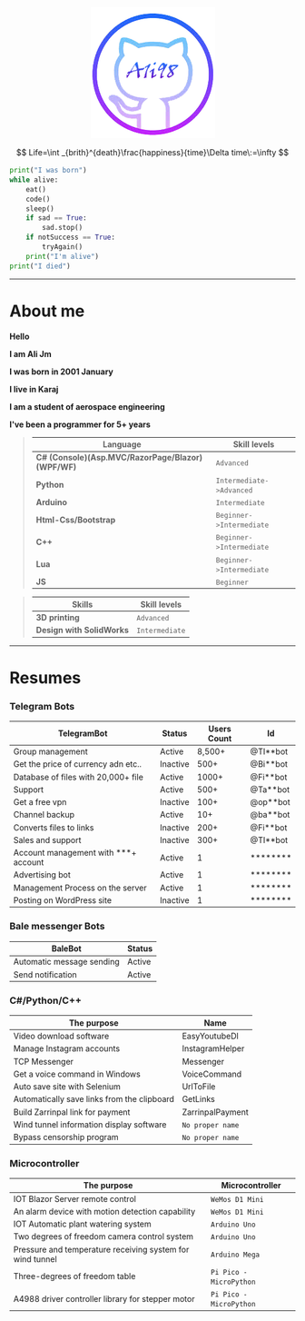 

<p align="center">
  <img src="https://raw.githubusercontent.com/A1i98/A1i98/main/images.png" />
</p>

$$
Life=\int _{brith}^{death}\frac{happiness}{time}\Delta time\:=\infty 
$$


```python
print("I was born")
while alive:
    eat()
    code()
    sleep()
    if sad == True:
        sad.stop()
    if notSuccess == True:
        tryAgain()    
    print("I'm alive")
print("I died")    
```
---
# About me

**Hello**

**I am Ali Jm**

**I was born in 2001 January**

**I live in Karaj**

**I am a student of aerospace engineering**

**I've been a programmer for 5+ years**


>| Language  | Skill  levels |
>| ------ | ------ |
>|**C# (Console)(Asp.MVC/RazorPage/Blazor)(WPF/WF)** | `Advanced`
>|**Python** | `Intermediate->Advanced`
>|**Arduino** | `Intermediate`
>|**Html-Css/Bootstrap** | `Beginner->Intermediate`
>|**C++** | `Beginner->Intermediate`
>|**Lua** | `Beginner->Intermediate`
>|**JS** | `Beginner`



>| Skills  | Skill  levels |
>| ------ | ------ |
>|**3D printing** | `Advanced`
>|**Design with SolidWorks** | `Intermediate`


---

# Resumes


### **Telegram Bots**


| TelegramBot | Status | Users Count | Id |
| ------ | ----------- | ----- | ---- |
| Group management | Active | 8,500+ | @TI**bot
| Get the price of currency adn etc.. | Inactive | 500+ | @Bi**bot
| Database of files with 20,000+ file | Active | 1000+ | @Fi**bot
| Support | Active | 500+ | @Ta**bot
| Get a free vpn | Inactive | 100+ | @op**bot
| Channel backup | Active | 10+ | @ba**bot
| Converts files to links | Inactive | 200+ | @Fi**bot
| Sales and support | Inactive | 300+ | @TI**bot
| Account management with ***+ account | Active | 1 | ********
| Advertising bot | Active | 1 | ********
| Management Process on the server | Active | 1 | ********
| Posting on WordPress site | Inactive | 1 | ********

### **Bale messenger Bots**


| BaleBot | Status | 
| ------ | ----------- | 
| Automatic message sending | Active 
| Send notification | Active 

### **C#/Python/C++**


| The purpose | Name |
| ------ | ---- |
| Video download software | EasyYoutubeDl
| Manage Instagram accounts | InstagramHelper
| TCP Messenger | Messenger
| Get a voice command in Windows | VoiceCommand
| Auto save site with Selenium | UrlToFile
| Automatically save links from the clipboard | GetLinks
| Build Zarrinpal link for payment | ZarrinpalPayment
| Wind tunnel information display software | `No proper name`
| Bypass censorship program | `No proper name`


### **Microcontroller**


| The purpose | Microcontroller 
| ------ | ------ |
| IOT Blazor Server remote control | `WeMos D1 Mini`
| An alarm device with motion detection capability | `WeMos D1 Mini`
| IOT Automatic plant watering system | `Arduino Uno`
| Two degrees of freedom camera control system | `Arduino Uno`
| Pressure and temperature receiving system for wind tunnel | `Arduino Mega`
| Three-degrees of freedom table | `Pi Pico - MicroPython`
| A4988 driver controller library for stepper motor | `Pi Pico - MicroPython`











